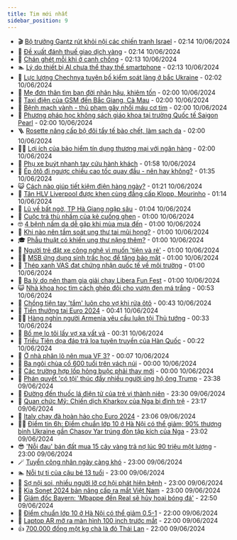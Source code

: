 ```yaml
---
title: Tim mới nhất
sidebar_position: 9
---
```


<!-- vnexpress-tin-moi-nhat:START -->
- 🎬 [Bộ trưởng Gantz rút khỏi nội các chiến tranh Israel](https://vnexpress.net/bo-truong-gantz-rut-khoi-noi-cac-chien-tranh-israel-4756315.html) - 02:14 10/06/2024
- 🐎 [Đề xuất đánh thuế giao dịch vàng](https://vnexpress.net/de-xuat-danh-thue-giao-dich-vang-4756344.html) - 02:14 10/06/2024
- 🦍 [Chán ghét mỗi khi ở cạnh chồng](https://vnexpress.net/chan-ghet-moi-khi-o-canh-chong-4756334.html) - 02:13 10/06/2024
- 🏊 [Lý do thiết bị AI chưa thể thay thế smartphone](https://vnexpress.net/ly-do-thiet-bi-ai-chua-the-thay-the-smartphone-4756233.html) - 02:13 10/06/2024
- 🎊 [Lực lượng Chechnya tuyên bố kiểm soát làng ở bắc Ukraine](https://vnexpress.net/luc-luong-chechnya-tuyen-bo-kiem-soat-lang-o-bac-ukraine-4756296.html) - 02:02 10/06/2024
- 🎃 [Mẹ đơn thân tìm bạn đời nhân hậu, khiêm tốn](https://vnexpress.net/me-don-than-tim-ban-doi-nhan-hau-khiem-ton-4756290.html) - 02:00 10/06/2024
- 🧰 [Taxi điện của GSM đến Bắc Giang, Cà Mau](https://vnexpress.net/taxi-dien-cua-gsm-den-bac-giang-ca-mau-4756353.html) - 02:00 10/06/2024
- 🔭 [Bệnh mạch vành - thủ phạm gây nhồi máu cơ tim](https://vnexpress.net/benh-mach-vanh-thu-pham-gay-nhoi-mau-co-tim-4756327.html) - 02:00 10/06/2024
- 🫶 [Phương pháp học không sách giáo khoa tại trường Quốc tế Saigon Pearl](https://vnexpress.net/phuong-phap-hoc-khong-sach-giao-khoa-tai-truong-quoc-te-saigon-pearl-4755723.html) - 02:00 10/06/2024
- 🪜 [Rosette nâng cấp bộ đôi tẩy tế bào chết, làm sạch da](https://vnexpress.net/rosette-nang-cap-bo-doi-tay-te-bao-chet-lam-sach-da-4755319.html) - 02:00 10/06/2024
- 👨‍🏫 [Lợi ích của bảo hiểm tín dụng thương mại với ngân hàng](https://vnexpress.net/loi-ich-cua-bao-hiem-tin-dung-thuong-mai-voi-ngan-hang-4752290.html) - 02:00 10/06/2024
- 🎊 [Phụ xe buýt nhanh tay cứu hành khách](https://vnexpress.net/phu-xe-buyt-nhanh-tay-cuu-hanh-khach-4756331.html) - 01:58 10/06/2024
- 🎊 [Ép ôtô đi ngược chiều cao tốc quay đầu - nên hay không?](https://vnexpress.net/ep-oto-di-nguoc-chieu-cao-toc-quay-dau-nen-hay-khong-4756299.html) - 01:35 10/06/2024
- 😺 [Cách nào giúp tiết kiệm điện hàng ngày?](https://vnexpress.net/cach-nao-giup-tiet-kiem-dien-hang-ngay-4755681.html) - 01:21 10/06/2024
- 🐘 [Tân HLV Liverpool được khen cùng đẳng cấp Klopp, Mourinho](https://vnexpress.net/tan-hlv-liverpool-duoc-khen-cung-dang-cap-klopp-mourinho-4756325.html) - 01:14 10/06/2024
- 🌁 [Lũ về bất ngờ, TP Hà Giang ngập sâu](https://vnexpress.net/lu-ve-bat-ngo-tp-ha-giang-ngap-sau-4756300.html) - 01:04 10/06/2024
- 🐲 [Cuộc trả thù nhầm của kẻ cuồng ghen](https://vnexpress.net/cuoc-tra-thu-nham-cua-ke-cuong-ghen-4756266.html) - 01:00 10/06/2024
- 🤓 [4 bệnh nấm da dễ gặp khi mùa mưa đến](https://vnexpress.net/4-benh-nam-da-de-gap-khi-mua-mua-den-4755050.html) - 01:00 10/06/2024
- 💪 [Khi nào nên tầm soát ung thư tai mũi họng?](https://vnexpress.net/khi-nao-nen-tam-soat-ung-thu-tai-mui-hong-4756286.html) - 01:00 10/06/2024
- 🎓 [Phẫu thuật có khiến ung thư nặng thêm?](https://vnexpress.net/phau-thuat-co-khien-ung-thu-nang-them-4756284.html) - 01:00 10/06/2024
- 🫣 [Người trẻ đặt xe công nghệ vì muốn &#39;tiện và rẻ&#39;](https://vnexpress.net/nguoi-tre-dat-xe-cong-nghe-vi-muon-tien-va-re-4756214.html) - 01:00 10/06/2024
- 🧑‍💻 [MSB ứng dụng sinh trắc học để tăng bảo mật](https://vnexpress.net/msb-ung-dung-sinh-trac-hoc-de-tang-bao-mat-4755662.html) - 01:00 10/06/2024
- 🐲 [Thép xanh VAS đạt chứng nhận quốc tế về môi trường](https://vnexpress.net/thep-xanh-vas-dat-chung-nhan-quoc-te-ve-moi-truong-4755106.html) - 01:00 10/06/2024
- 🌝 [Ba lý do nên tham gia giải chạy Libera Fun Fest](https://vnexpress.net/ba-ly-do-nen-tham-gia-giai-chay-libera-fun-fest-4754449.html) - 01:00 10/06/2024
- 😺 [Nhà khoa học tìm cách ghép đôi cho vượn đen má trắng](https://vnexpress.net/nha-khoa-hoc-tim-cach-ghep-doi-cho-vuon-den-ma-trang-4756051.html) - 00:53 10/06/2024
- 🐎 [Chồng tiện tay &#39;tắm&#39; luôn cho vợ khi rửa ôtô](https://vnexpress.net/chong-tien-tay-tam-luon-cho-vo-khi-rua-oto-4755699.html) - 00:43 10/06/2024
- 🎡 [Tiền thưởng tại Euro 2024](https://vnexpress.net/tien-thuong-tai-euro-2024-4756308.html) - 00:41 10/06/2024
- 👨‍🏫 [Hàng nghìn người Armenia yêu cầu luận tội Thủ tướng](https://vnexpress.net/hang-nghin-nguoi-armenia-yeu-cau-luan-toi-thu-tuong-4756294.html) - 00:33 10/06/2024
- 🦆 [Bố mẹ lo tôi lấy vợ xa vất vả](https://vnexpress.net/bo-me-lo-toi-lay-vo-xa-vat-va-4756235.html) - 00:31 10/06/2024
- 🚦 [Triều Tiên dọa đáp trả loa tuyên truyền của Hàn Quốc](https://vnexpress.net/trieu-tien-doa-dap-tra-loa-tuyen-truyen-cua-han-quoc-4756283.html) - 00:22 10/06/2024
- 💫 [Ở nhà phân lô nên mua VF 3?](https://vnexpress.net/o-nha-phan-lo-nen-mua-vf-3-4756298.html) - 00:07 10/06/2024
- 🎉 [Ba ngôi chùa cổ 600 tuổi trên vách núi](https://vnexpress.net/ba-ngoi-chua-co-600-tuoi-tren-vach-nui-4754788.html) - 00:00 10/06/2024
- 🌋 [Các trường hợp lốp hỏng buộc phải thay mới](https://vnexpress.net/cac-truong-hop-lop-hong-buoc-phai-thay-moi-4755553.html) - 00:00 10/06/2024
- 🤖 [Phán quyết &#39;có tội&#39; thúc đẩy nhiều người ủng hộ ông Trump](https://vnexpress.net/phan-quyet-co-toi-thuc-day-nhieu-nguoi-ung-ho-ong-trump-4756281.html) - 23:38 09/06/2024
- 🦏 [Đường đến thuốc lá điện tử của trẻ vị thành niên](https://vnexpress.net/duong-den-thuoc-la-dien-tu-cua-tre-vi-thanh-nien-4754494.html) - 23:30 09/06/2024
- 🦩 [Quan chức Mỹ: Chiến dịch Kharkov của Nga bị đình trệ](https://vnexpress.net/quan-chuc-my-chien-dich-kharkov-cua-nga-bi-dinh-tre-4756278.html) - 23:17 09/06/2024
- 👺 [Italy chạy đà hoàn hảo cho Euro 2024](https://vnexpress.net/italy-chay-da-hoan-hao-cho-euro-2024-4756287.html) - 23:06 09/06/2024
- 🧑‍🏫 [Điểm tin 6h: Điểm chuẩn lớp 10 ở Hà Nội có thể giảm; 90% thương binh Ukraine gần Chasov Yar trúng đòn tập kích của Nga](https://vnexpress.net/diem-tin-6h-diem-chuan-lop-10-o-ha-noi-co-the-giam-90-thuong-binh-ukraine-gan-chasov-yar-trung-don-tap-kich-cua-nga-4756285.html) - 23:02 09/06/2024
- 😎 [&#39;Nỗi đau&#39; bán đất mua 15 cây vàng trả nợ lúc 90 triệu một lượng](https://vnexpress.net/noi-dau-ban-dat-mua-15-cay-vang-tra-no-luc-90-trieu-mot-luong-4756222.html) - 23:00 09/06/2024
- 🪄 [Tuyển công nhân ngày càng khó](https://vnexpress.net/tuyen-cong-nhan-ngay-cang-kho-4756087.html) - 23:00 09/06/2024
- 🏊 [Nỗi tự ti của cậu bé 13 tuổi](https://vnexpress.net/noi-tu-ti-cua-cau-be-13-tuoi-4754213.html) - 23:00 09/06/2024
- 💃 [Sợ nội soi, nhiều người lỡ cơ hội phát hiện bệnh](https://vnexpress.net/so-noi-soi-nhieu-nguoi-lo-co-hoi-phat-hien-benh-4753779.html) - 23:00 09/06/2024
- 🦆 [Kia Sonet 2024 bản nâng cấp ra mắt Việt Nam](https://vnexpress.net/kia-sonet-2024-ban-nang-cap-ra-mat-viet-nam-4756136.html) - 23:00 09/06/2024
- 🎊 [Giám đốc Bayern: &#39;Mbappe đến Real sẽ hủy hoại bóng đá&#39;](https://vnexpress.net/giam-doc-bayern-mbappe-den-real-se-huy-hoai-bong-da-4756282.html) - 22:50 09/06/2024
- 👺 [Điểm chuẩn lớp 10 ở Hà Nội có thể giảm 0,5-1](https://vnexpress.net/diem-chuan-lop-10-o-ha-noi-co-the-giam-0-5-1-4756234.html) - 22:00 09/06/2024
- 🎡 [Laptop AR mở ra màn hình 100 inch trước mắt](https://vnexpress.net/laptop-ar-mo-ra-man-hinh-100-inch-truoc-mat-4756186.html) - 22:00 09/06/2024
- 👍 [700.000 đồng một kg chà là đỏ Thái Lan](https://vnexpress.net/700-000-dong-mot-kg-cha-la-do-thai-lan-4755987.html) - 22:00 09/06/2024<!-- vnexpress-tin-moi-nhat:END -->
